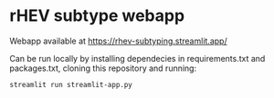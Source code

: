 # rHEV subtype webapp

Webapp available at https://rhev-subtyping.streamlit.app/

Can be run locally by installing dependecies in requirements.txt and packages.txt, cloning this repository and running:
```
streamlit run streamlit-app.py
```
